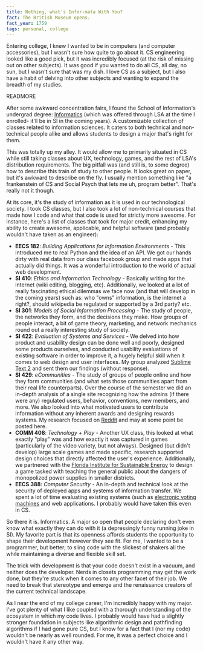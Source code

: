 ```yaml
---
title: Nothing, what’s Infor-mata With You?
fact: The British Museum opens.
fact_year: 1759
tags: personal, college
---
```


Entering college, I knew I wanted to be in computers (and computer accessories), but I wasn't sure how quite to go about it. CS engineering looked like a good pick, but it was incredibly focused (at the risk of missing out on other subjects). It was good if you wanted to do all CS, all day, no sun, but I wasn't sure that was my dish. I love CS as a subject, but I also have a habit of delving into other subjects and wanting to expand the breadth of my studies. 

READMORE

After some awkward concentration fairs, I found the School of Information's undergrad degree: [Informatics](http://informatics.umich.edu) (which was offered through LSA at the time I enrolled- it'll be in SI in the coming years). A customizable collection of classes related to information sciences. It caters to both technical and non-technical people alike and allows students to design a major that's right for them. 

This was totally up my alley. It would allow me to primarily situated in CS while still taking classes about UX, technology, games, and the rest of LSA's distribution requirements. The big pitfall was (and still is, to some degree) how to describe this train of study to other people. It looks great on paper, but it's awkward to describe on the fly. I usually mention something like "a frankenstein of CS and Social Psych that lets me uh, program better". That's really not it though. 

At its core, it's the study of information as it is used in our technological society. I took CS classes, but I also took a lot of non-technical courses that made how I code and what that code is used for strictly more awesome. For instance, here's a list of classes that took for major credit, enhancing my ability to create awesome, applicable, and helpful software (and probably wouldn't have taken as an engineer):

* **EECS 182**: *Building Applications for Information Environments* - This introduced me to real Python and the idea of an API. We got our hands dirty with real data from our class facebook group and made apps that actually did things. It was a wonderful introduction to the world of actual web development.
* **SI 410**: *Ethics and Information Technology* - Basically writing for the internet (wiki editing, blogging, etc). Additionally, we looked at a lot of really fascinating ethical dilemmas we face now (and that will develop in the coming years) such as: who "owns" information, is the internet a right?, should wikipedia be regulated or supported by a 3rd party? etc. 
* **SI 301**: *Models of Social Information Processing* - The study of people, the networks they form, and the decisions they make. How groups of people interact, a bit of game theory, marketing, and network mechanics round out a really interesting study of society.
* **SI 422**: *Evaluation of Systems and Services* - We delved into how product and usability design can be done well and poorly, designed some products ourselves, and conducted usability evaluations of existing software in order to improve it, a hugely helpful skill when it comes to web design and user interfaces. My group analyzed [Sublime Text 2](http://www.sublimetext.com) and sent them our findings (without response).
* **SI 429**: *eCommunities* - The study of groups of people online and how they form communities (and what sets those communities apart from their real life counterparts). Over the course of the semester we did an in-depth analysis of a single site recognizing how the admins (if there were any) regulated users, behavior, conventions, new members, and more. We also looked into what motivated users to contribute information without any inherent awards and designing rewards systems. My research focused on [Reddit](http://www.reddit.com) and may at some point be posted here.
* **COMM 408**: *Technology + Play* - Another UX class, this looked at what exactly "play" was and how exactly it was captured in games (particularly of the video variety, but not always). Designed (but didn't develop) large scale games and made specific, research supported design choices that directly affected the user's experience. Additionally, we partnered with the [Florida Institute for Sustainable Energy](http://fise.institute.ufl.edu/) to design a game tasked with teaching the general public about the dangers of monopolized power supplies in smaller districts.
* **EECS 388**: *Computer Security* - An in-depth and technical look at the security of deployed apps and systems of information transfer. We spent a lot of time evaluating existing systems (such as [electronic voting machines](http://www.cnn.com/2010/POLITICS/10/25/voting.system.flaws/) and web applications. I probably would have taken this even in CS.

So there it is. Informatics. A major so open that people declaring don't even know what exactly they can do with it (a depressingly funny running joke in SI). My favorite part is that its openness affords students the opportunity to shape their development however they see fit. For me, I wanted to be a programmer, but better; to sling code with the slickest of shakers all the while maintaining a diverse and flexible skill set. 

The trick with development is that your code doesn't exist in a vacuum, and neither does the developer. Nerds in closets programming may get the work done, but they're stuck when it comes to any other facet of their job. We need to break that stereotype and emerge and the renaissance creators of the current technical landscape. 

As I near the end of my college career, I'm incredibly happy with my major. I've got plenty of what I like coupled with a thorough understanding of the ecosystem in which my code lives. I probably would have had a slightly stronger foundation in subjects like algorithmic design and pathfinding algorithms if I had gone pure CS, but I know for a fact that I (nor my code) wouldn't be nearly as well rounded. For me, it was a perfect choice and I wouldn't have it any other way.
